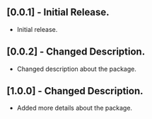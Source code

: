 ## [0.0.1] - Initial Release.
* Initial release.

## [0.0.2] - Changed Description.
* Changed description about the package.

## [1.0.0] - Changed Description.
* Added more details about the package.
